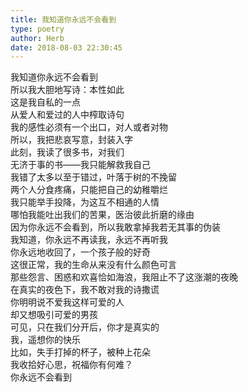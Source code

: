 ```yaml
---  
title: 我知道你永远不会看到  
type: poetry  
author: Herb  
date: 2018-08-03 22:30:45    
---  
```

我知道你永远不会看到  
所以我大胆地写诗：本性如此  
这是我自私的一点  
从爱人和爱过的人中榨取诗句    
我的感性必须有一个出口，对人或者对物  
所以，我把悲哀写意，封装入字    
此刻，我读了很多书，对我们  
无济于事的书——我只能解救我自己  
我错了太多以至于错过，叶落于树的不挽留  
两个人分食疼痛，只能把自己的幼稚嚼烂    
我只能举手投降，为这互不相通的人情  
哪怕我能吐出我们的苦果，医治彼此折磨的缘由    
因为你永远不会看到，所以我敢拿掉我若无其事的伪装  
我知道，你永远不再读我，永远不再听我  
你永远地收回了，一个孩子般的好奇  
这很正常，我的生命从来没有什么颜色可言    
那些怨言、困惑和欢喜恰如海浪，我阻止不了这涨潮的夜晚  
在真实的夜色下，我不敢对我的诗撒谎  
你明明说不爱我这样可爱的人  
却又想吸引可爱的男孩  
可见，只在我们分开后，你才是真实的    
我，遥想你的快乐  
比如，失手打掉的杯子，被种上花朵  
我收拾好心思，祝福你有何难？  
你永远不会看到